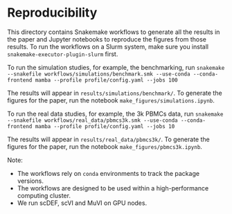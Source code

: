# Reproducibility
This directory contains Snakemake workflows to generate all the results in the paper and Jupyter notebooks to reproduce the figures from those results. To run the workflows on a Slurm system, make sure you install `snakemake-executor-plugin-slurm` first.

To run the simulation studies, for example, the benchmarking, run
```snakemake --snakefile workflows/simulations/benchmark.smk --use-conda --conda-frontend mamba --profile profile/config.yaml --jobs 100```

The results will appear in `results/simulations/benchmark/`. To generate the figures for the paper, run the notebook `make_figures/simulations.ipynb`.

To run the real data studies, for example, the 3k PBMCs data, run 
```snakemake --snakefile workflows/real_data/pbmcs3k.smk --use-conda --conda-frontend mamba --profile profile/config.yaml --jobs 10```

The results will appear in `results/real_data/pbmcs3k/`. To generate the figures for the paper, run the notebook `make_figures/pbmcs3k.ipynb`.

Note:
* The workflows rely on `conda` environments to track the package versions.
* The workflows are designed to be used within a high-performance computing cluster.
* We run scDEF, scVI and MuVI on GPU nodes.
